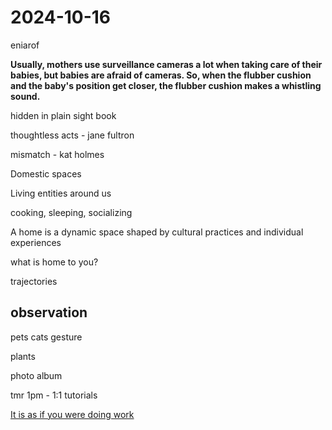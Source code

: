 # 2024-10-16

eniarof

**Usually, mothers use surveillance cameras a lot when taking care of their babies, but babies are afraid of cameras. So, when the flubber cushion and the baby's position get closer, the flubber cushion makes a whistling sound.**

hidden in plain sight book

thoughtless acts - jane fultron

mismatch - kat holmes

Domestic spaces

Living entities around us

cooking, sleeping, socializing

A home is a dynamic space shaped by cultural practices and individual experiences

what is home to you?

trajectories

## observation

pets cats gesture

plants

photo album

tmr 1pm - 1:1 tutorials

[It is as if you were doing work](https://pippinbarr.com/itisasifyouweredoingwork/)
